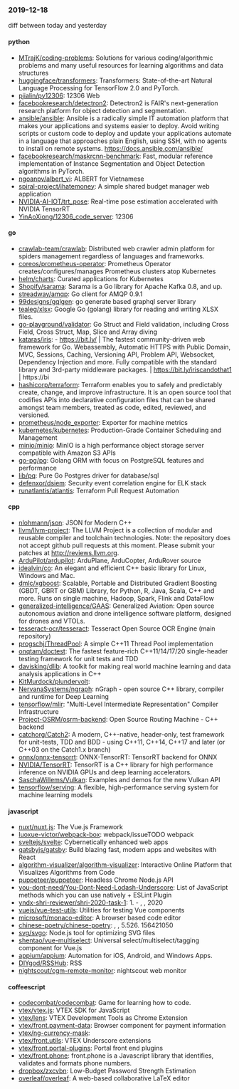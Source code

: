 ### 2019-12-18
diff between today and yesterday

#### python
* [MTrajK/coding-problems](https://github.com/MTrajK/coding-problems): Solutions for various coding/algorithmic problems and many useful resources for learning algorithms and data structures
* [huggingface/transformers](https://github.com/huggingface/transformers):  Transformers: State-of-the-art Natural Language Processing for TensorFlow 2.0 and PyTorch.
* [pjialin/py12306](https://github.com/pjialin/py12306):  12306  Web 
* [facebookresearch/detectron2](https://github.com/facebookresearch/detectron2): Detectron2 is FAIR's next-generation research platform for object detection and segmentation.
* [ansible/ansible](https://github.com/ansible/ansible): Ansible is a radically simple IT automation platform that makes your applications and systems easier to deploy. Avoid writing scripts or custom code to deploy and update your applications  automate in a language that approaches plain English, using SSH, with no agents to install on remote systems. https://docs.ansible.com/ansible/
* [facebookresearch/maskrcnn-benchmark](https://github.com/facebookresearch/maskrcnn-benchmark): Fast, modular reference implementation of Instance Segmentation and Object Detection algorithms in PyTorch.
* [ngoanpv/albert_vi](https://github.com/ngoanpv/albert_vi): ALBERT for Vietnamese
* [spiral-project/ihatemoney](https://github.com/spiral-project/ihatemoney): A simple shared budget manager web application
* [NVIDIA-AI-IOT/trt_pose](https://github.com/NVIDIA-AI-IOT/trt_pose): Real-time pose estimation accelerated with NVIDIA TensorRT
* [YinAoXiong/12306_code_server](https://github.com/YinAoXiong/12306_code_server): 12306

#### go
* [crawlab-team/crawlab](https://github.com/crawlab-team/crawlab): Distributed web crawler admin platform for spiders management regardless of languages and frameworks.
* [coreos/prometheus-operator](https://github.com/coreos/prometheus-operator): Prometheus Operator creates/configures/manages Prometheus clusters atop Kubernetes
* [helm/charts](https://github.com/helm/charts): Curated applications for Kubernetes
* [Shopify/sarama](https://github.com/Shopify/sarama): Sarama is a Go library for Apache Kafka 0.8, and up.
* [streadway/amqp](https://github.com/streadway/amqp): Go client for AMQP 0.9.1
* [99designs/gqlgen](https://github.com/99designs/gqlgen): go generate based graphql server library
* [tealeg/xlsx](https://github.com/tealeg/xlsx): Google Go (golang) library for reading and writing XLSX files.
* [go-playground/validator](https://github.com/go-playground/validator): Go Struct and Field validation, including Cross Field, Cross Struct, Map, Slice and Array diving
* [kataras/iris](https://github.com/kataras/iris):  - https://bit.ly/ | The fastest community-driven web framework for Go. Webassembly, Automatic HTTPS with Public Domain, MVC, Sessions, Caching, Versioning API, Problem API, Websocket, Dependency Injection and more. Fully compatible with the standard library and 3rd-party middleware packages. | https://bit.ly/iriscandothat1 | https://bi
* [hashicorp/terraform](https://github.com/hashicorp/terraform): Terraform enables you to safely and predictably create, change, and improve infrastructure. It is an open source tool that codifies APIs into declarative configuration files that can be shared amongst team members, treated as code, edited, reviewed, and versioned.
* [prometheus/node_exporter](https://github.com/prometheus/node_exporter): Exporter for machine metrics
* [kubernetes/kubernetes](https://github.com/kubernetes/kubernetes): Production-Grade Container Scheduling and Management
* [minio/minio](https://github.com/minio/minio): MinIO is a high performance object storage server compatible with Amazon S3 APIs
* [go-pg/pg](https://github.com/go-pg/pg): Golang ORM with focus on PostgreSQL features and performance
* [lib/pq](https://github.com/lib/pq): Pure Go Postgres driver for database/sql
* [defenxor/dsiem](https://github.com/defenxor/dsiem): Security event correlation engine for ELK stack
* [runatlantis/atlantis](https://github.com/runatlantis/atlantis): Terraform Pull Request Automation

#### cpp
* [nlohmann/json](https://github.com/nlohmann/json): JSON for Modern C++
* [llvm/llvm-project](https://github.com/llvm/llvm-project): The LLVM Project is a collection of modular and reusable compiler and toolchain technologies. Note: the repository does not accept github pull requests at this moment. Please submit your patches at http://reviews.llvm.org.
* [ArduPilot/ardupilot](https://github.com/ArduPilot/ardupilot): ArduPlane, ArduCopter, ArduRover source
* [idealvin/co](https://github.com/idealvin/co): An elegant and efficient C++ basic library for Linux, Windows and Mac.
* [dmlc/xgboost](https://github.com/dmlc/xgboost): Scalable, Portable and Distributed Gradient Boosting (GBDT, GBRT or GBM) Library, for Python, R, Java, Scala, C++ and more. Runs on single machine, Hadoop, Spark, Flink and DataFlow
* [generalized-intelligence/GAAS](https://github.com/generalized-intelligence/GAAS): Generalized Aviation: Open source autonomous aviation and drone intelligence software platform, designed for drones and VTOLs.
* [tesseract-ocr/tesseract](https://github.com/tesseract-ocr/tesseract): Tesseract Open Source OCR Engine (main repository)
* [progschj/ThreadPool](https://github.com/progschj/ThreadPool): A simple C++11 Thread Pool implementation
* [onqtam/doctest](https://github.com/onqtam/doctest): The fastest feature-rich C++11/14/17/20 single-header testing framework for unit tests and TDD
* [davisking/dlib](https://github.com/davisking/dlib): A toolkit for making real world machine learning and data analysis applications in C++
* [KitMurdock/plundervolt](https://github.com/KitMurdock/plundervolt): 
* [NervanaSystems/ngraph](https://github.com/NervanaSystems/ngraph): nGraph - open source C++ library, compiler and runtime for Deep Learning
* [tensorflow/mlir](https://github.com/tensorflow/mlir): "Multi-Level Intermediate Representation" Compiler Infrastructure
* [Project-OSRM/osrm-backend](https://github.com/Project-OSRM/osrm-backend): Open Source Routing Machine - C++ backend
* [catchorg/Catch2](https://github.com/catchorg/Catch2): A modern, C++-native, header-only, test framework for unit-tests, TDD and BDD - using C++11, C++14, C++17 and later (or C++03 on the Catch1.x branch)
* [onnx/onnx-tensorrt](https://github.com/onnx/onnx-tensorrt): ONNX-TensorRT: TensorRT backend for ONNX
* [NVIDIA/TensorRT](https://github.com/NVIDIA/TensorRT): TensorRT is a C++ library for high performance inference on NVIDIA GPUs and deep learning accelerators.
* [SaschaWillems/Vulkan](https://github.com/SaschaWillems/Vulkan): Examples and demos for the new Vulkan API
* [tensorflow/serving](https://github.com/tensorflow/serving): A flexible, high-performance serving system for machine learning models

#### javascript
* [nuxt/nuxt.js](https://github.com/nuxt/nuxt.js): The Vue.js Framework
* [luoxue-victor/webpack-box](https://github.com/luoxue-victor/webpack-box): webpack/issueTODO webpack 
* [sveltejs/svelte](https://github.com/sveltejs/svelte): Cybernetically enhanced web apps
* [gatsbyjs/gatsby](https://github.com/gatsbyjs/gatsby): Build blazing fast, modern apps and websites with React
* [algorithm-visualizer/algorithm-visualizer](https://github.com/algorithm-visualizer/algorithm-visualizer): Interactive Online Platform that Visualizes Algorithms from Code
* [puppeteer/puppeteer](https://github.com/puppeteer/puppeteer): Headless Chrome Node.js API
* [you-dont-need/You-Dont-Need-Lodash-Underscore](https://github.com/you-dont-need/You-Dont-Need-Lodash-Underscore): List of JavaScript methods which you can use natively + ESLint Plugin
* [yndx-shri-reviewer/shri-2020-task-1](https://github.com/yndx-shri-reviewer/shri-2020-task-1):  1.  -  , , 2020
* [vuejs/vue-test-utils](https://github.com/vuejs/vue-test-utils):  Utilities for testing Vue components
* [microsoft/monaco-editor](https://github.com/microsoft/monaco-editor): A browser based code editor
* [chinese-poetry/chinese-poetry](https://github.com/chinese-poetry/chinese-poetry): , , 5.526. 156421050
* [svg/svgo](https://github.com/svg/svgo):  Node.js tool for optimizing SVG files
* [shentao/vue-multiselect](https://github.com/shentao/vue-multiselect): Universal select/multiselect/tagging component for Vue.js
* [appium/appium](https://github.com/appium/appium):  Automation for iOS, Android, and Windows Apps.
* [DIYgod/RSSHub](https://github.com/DIYgod/RSSHub):   RSS
* [nightscout/cgm-remote-monitor](https://github.com/nightscout/cgm-remote-monitor): nightscout web monitor

#### coffeescript
* [codecombat/codecombat](https://github.com/codecombat/codecombat): Game for learning how to code.
* [vtex/vtex.js](https://github.com/vtex/vtex.js): VTEX SDK for JavaScript
* [vtex/lens](https://github.com/vtex/lens): VTEX Development Tools as Chrome Extension
* [vtex/front.payment-data](https://github.com/vtex/front.payment-data): Browser component for payment information
* [vtex/ng-currency-mask](https://github.com/vtex/ng-currency-mask): 
* [vtex/front.utils](https://github.com/vtex/front.utils): VTEX Underscore extensions
* [vtex/front.portal-plugins](https://github.com/vtex/front.portal-plugins): Portal front end plugins
* [vtex/front.phone](https://github.com/vtex/front.phone): front.phone is a Javascript library that identifies, validates and formats phone numbers.
* [dropbox/zxcvbn](https://github.com/dropbox/zxcvbn): Low-Budget Password Strength Estimation
* [overleaf/overleaf](https://github.com/overleaf/overleaf): A web-based collaborative LaTeX editor
